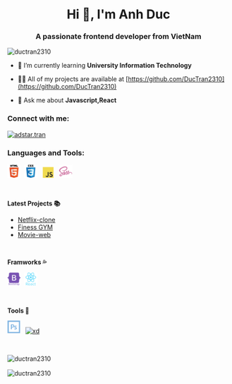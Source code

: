 <h1 align="center">Hi 👋, I'm Anh Duc</h1>
<h3 align="center">A passionate frontend developer from VietNam</h3>

<p align="left"> <img src="https://komarev.com/ghpvc/?username=ductran2310&label=Profile%20views&color=0e75b6&style=flat" alt="ductran2310" /> </p>

- 🌱 I’m currently learning **University Information Technology**

- 👨‍💻 All of my projects are available at [https://github.com/DucTran2310](https://github.com/DucTran2310)

- 💬 Ask me about **Javascript,React**

<h3 align="left">Connect with me:</h3>
<p align="left">
<a href="https://fb.com/adstar.tran" target="blank"><img align="center" src="https://raw.githubusercontent.com/rahuldkjain/github-profile-readme-generator/master/src/images/icons/Social/facebook.svg" alt="adstar.tran" height="30" width="40" /></a>
</p>

<h3 align="left">Languages and Tools:</h3>
<p align="left">
<img src="https://raw.githubusercontent.com/devicons/devicon/master/icons/html5/html5-original-wordmark.svg" alt="html5" width="30" height="30"/>&nbsp;
<img src="https://raw.githubusercontent.com/devicons/devicon/master/icons/css3/css3-original-wordmark.svg" alt="css3" width="30" height="30"/>&nbsp;&nbsp;
<img src="https://raw.githubusercontent.com/devicons/devicon/master/icons/javascript/javascript-original.svg" alt="javascript" width="25" height="25"/>&nbsp;&nbsp;
<img src="https://raw.githubusercontent.com/devicons/devicon/master/icons/sass/sass-original.svg" alt="sass" width="30" height="30"/>&nbsp;
</p>

<br />

**Latest Projects 📚**

- [Netflix-clone](https://github.com/DucTran2310/Netflix-clone)
- [Finess GYM](https://ductran2310.github.io/GYM-Web/)
- [Movie-web](https://react-dmovie.surge.sh/)
<br/>

**Framworks 💦**

<p align="left">
<img src="https://raw.githubusercontent.com/devicons/devicon/master/icons/bootstrap/bootstrap-plain-wordmark.svg" alt="bootstrap" width="30" height="30"/>&nbsp;
<img src="https://raw.githubusercontent.com/devicons/devicon/master/icons/react/react-original-wordmark.svg" alt="react" width="30" height="30"/>
</p>
<br />

**Tools 🌊**

<p align="left">
<img src="https://raw.githubusercontent.com/devicons/devicon/master/icons/photoshop/photoshop-line.svg" alt="photoshop" width="29" height="29"/>&nbsp;&nbsp;
<a href="https://www.adobe.com/products/xd.html" target="_blank"> <img src="https://cdn.worldvectorlogo.com/logos/adobe-xd.svg" alt="xd" width="40" height="29"/> </a> 
</p>
<br />

<p><img align="center" src="https://github-readme-stats.vercel.app/api/top-langs?username=ductran2310&show_icons=true&locale=en&layout=compact" alt="ductran2310" /></p>

<p><img align="center" src="https://github-readme-streak-stats.herokuapp.com/?user=ductran2310&" alt="ductran2310" /></p>

